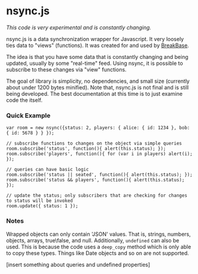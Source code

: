 nsync.js
========

*This code is very experimental and is constantly changing.*

nsync.js is a data synchronization wrapper for Javascript. It very loosely ties data to "views" (functions). It was created for and used by [BreakBase](http://breakbase.com). 

The idea is that you have some data that is constantly changing and being updated, usually by some "real-time" feed. Using nsync, it is possible to subscribe to these changes via "view" functions.

The goal of library is simplicity, no dependencies, and small size (currently about under 1200 bytes minified). Note that, nsync.js is not final and is still being developed. The best documentation at this time is to just examine code the itself.

### Quick Example

    var room = new nsync({status: 2, players: { alice: { id: 1234 }, bob: { id: 5678 } } });

    // subscribe functions to changes on the object via simple queries
    room.subscribe('status', function(){ alert(this.status); });
    room.subscribe('players', function(){ for (var i in players) alert(i); });
	
	// queries can have basic logic
	room.subscribe('status || seated', function(){ alert(this.status); });
	room.subscribe('status && players', function(){ alert(this.status); });

    // update the status; only subscribers that are checking for changes to status will be invoked
    room.update({ status: 1 });

### Notes

Wrapped objects can only contain 'JSON' values. That is, strings, numbers, objects, arrays, true\false, and null. Additionally, `undefined` can also be used. This is because the code uses a `deep_copy` method which is only able to copy these types. Things like Date objects and so on are not supported.

[insert something about queries and undefined properties]